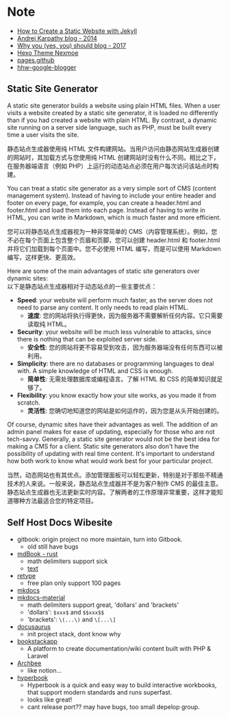 # Note

- [How to Create a Static Website with Jekyll](https://www.taniarascia.com/make-a-static-website-with-jekyll/)
- [Andrej Karpathy blog - 2014](https://karpathy.github.io/)
- [Why you (yes, you) should blog - 2017](https://medium.com/@racheltho/why-you-yes-you-should-blog-7d2544ac1045)
- [Hexo Theme Nexmoe](https://docs.nexmoe.com/)
- [pages.github](https://pages.github.com/)
- [hhw-google-blogger](https://www.blogger.com/blog/posts/7475310421209453726)

## Static Site Generator

A static site generator builds a website using plain HTML files. When a user visits a website created by a static site generator, it is loaded no differently than if you had created a website with plain HTML. By contrast, a dynamic site running on a server side language, such as PHP, must be built every time a user visits the site.

静态站点生成器使用纯 HTML 文件构建网站。当用户访问由静态网站生成器创建的网站时，其加载方式与您使用纯 HTML 创建网站时没有什么不同。相比之下，在服务器端语言（例如 PHP）上运行的动态站点必须在用户每次访问该站点时构建。

You can treat a static site generator as a very simple sort of CMS (content management system). Instead of having to include your entire header and footer on every page, for example, you can create a header.html and footer.html and load them into each page. Instead of having to write in HTML, you can write in Markdown, which is much faster and more efficient.

您可以将静态站点生成器视为一种非常简单的 CMS（内容管理系统）。例如，您不必在每个页面上包含整个页眉和页脚，您可以创建 header.html 和 footer.html 并将它们加载到每个页面中。您不必使用 HTML 编写，而是可以使用 Markdown 编写，这样更快、更高效。

Here are some of the main advantages of static site generators over dynamic sites:  
以下是静态站点生成器相对于动态站点的一些主要优点：

- **Speed**: your website will perform much faster, as the server does not need to parse any content. It only needs to read plain HTML.
  - **速度**: 您的网站将执行得更快，因为服务器不需要解析任何内容。它只需要读取纯 HTML。
- **Security**: your website will be much less vulnerable to attacks, since there is nothing that can be exploited server side.
  - **安全性**: 您的网站将更不容易受到攻击，因为服务器端没有任何东西可以被利用。
- **Simplicity**: there are no databases or programming languages to deal with. A simple knowledge of HTML and CSS is enough.
  - **简单性**: 无需处理数据库或编程语言。了解 HTML 和 CSS 的简单知识就足够了。
- **Flexibility**: you know exactly how your site works, as you made it from scratch.
  - **灵活性**: 您确切地知道您的网站是如何运作的，因为您是从头开始创建的。

Of course, dynamic sites have their advantages as well. The addition of an admin panel makes for ease of updating, especially for those who are not tech-savvy. Generally, a static site generator would not be the best idea for making a CMS for a client. Static site generators also don't have the possibility of updating with real time content. It's important to understand how both work to know what would work best for your particular project.

当然，动态网站也有其优点。添加管理面板可以轻松更新，特别是对于那些不精通技术的人来说。一般来说，静态站点生成器并不是为客户制作 CMS 的最佳主意。静态站点生成器也无法更新实时内容。了解两者的工作原理非常重要，这样才能知道哪种方法最适合您的特定项目。

## Self Host Docs Wibesite

- gitbook: origin project no more maintain, turn into Gitbook.
  - old still have bugs
- [mdBook - rust](https://github.com/rust-lang/mdBook)
  - math delimiters support sick
  - [text](https://hellowac.github.io/mdbook-doc-zh/index.html)
- [retype](https://retype.com/)
  - free plan only support 100 pages
- [mkdocs](https://www.mkdocs.org/)
- [mkdocs-material](https://squidfunk.github.io/mkdocs-material/)
  - math delimiters support great, 'dollars' and 'brackets'
  - 'dollars': `$xxx$` and `$$xxx$$`
  - 'brackets': `\(...\)` and `\[...\]`
- [docusaurus](https://docusaurus.io/)
  - init project stack, dont know why
- [bookstackapp](https://www.bookstackapp.com/)
  - A platform to create documentation/wiki content built with PHP & Laravel
- [Archbee](https://www.archbee.com/)
  - like notion...
- [hyperbook](https://hyperbook.openpatch.org/)
  - Hyperbook is a quick and easy way to build interactive workbooks, that support modern standards and runs superfast.
  - looks like great!
  - cant release port?? may have bugs, too small depelop group.

